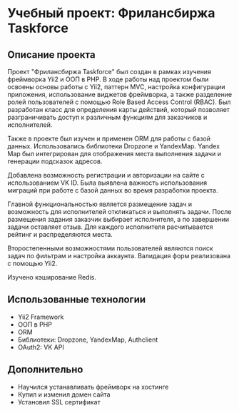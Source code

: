 # Учебный проект: Фрилансбиржа Taskforce

## Описание проекта

Проект "Фрилансбиржа Taskforce" был создан в рамках изучения фреймворка Yii2 и ООП в PHP. В ходе работы над проектом были освоены основы работы с Yii2, паттерн MVC, настройка конфигурации приложения, использование виджетов фреймворка, а также разделение ролей пользователей с помощью Role Based Access Control (RBAC). Был разработан класс для определения карты действий, который позволяет разграничивать доступ к различным функциям для заказчиков и исполнителей.

Также в проекте был изучен и применен ORM для работы с базой данных. Использовались библиотеки Dropzone и YandexMap. Yandex Map был интегрирован для отображения места выполнения задачи и генерации подсказок адресов.

Добавлена возможность регистрации и авторизации на сайте с использованием VK ID. Была выявлена важность использования миграций при работе с базой данных во время разработки проекта.

Главной функциональностью является размещение задач и возможность для исполнителей откликаться и выполнять задачи. После размещения задания заказчик выбирает исполнителя, а по завершении задачи оставляет отзыв. Для каждого исполнителя расчитывается рейтинг и распределяются места.

Второстепенными возможностями пользователей являются поиск задач по фильтрам и настройка аккаунта. Валидация форм реализована с помощью Yii2.

Изучено кэширование Redis.

## Использованные технологии

- Yii2 Framework
- ООП в PHP
- ORM
- Библиотеки: Dropzone, YandexMap, Authclient
- OAuth2: VK API

## Дополнительно

- Научился устанавливать фреймворк на хостинге
- Купил и изменил домен сайта
- Установил SSL сертификат
